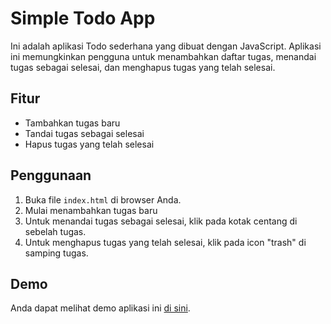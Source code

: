 # Simple Todo App

Ini adalah aplikasi Todo sederhana yang dibuat dengan JavaScript. Aplikasi ini memungkinkan pengguna untuk menambahkan daftar tugas, menandai tugas sebagai selesai, dan menghapus tugas yang telah selesai.

## Fitur

- Tambahkan tugas baru
- Tandai tugas sebagai selesai
- Hapus tugas yang telah selesai

## Penggunaan

1. Buka file `index.html` di browser Anda.
2. Mulai menambahkan tugas baru
3. Untuk menandai tugas sebagai selesai, klik pada kotak centang di sebelah tugas.
4. Untuk menghapus tugas yang telah selesai, klik pada icon "trash" di samping tugas.

## Demo

Anda dapat melihat demo aplikasi ini [di sini]().
